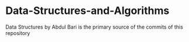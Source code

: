 # Data-Structures-and-Algorithms
Data Structures by Abdul Bari is the primary source of the commits of this repository
